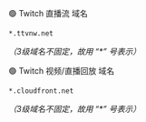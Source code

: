 🟢 Twitch 直播流 域名
```
*.ttvnw.net
```
_（3级域名不固定，故用 “*” 号表示）_

🟢 Twitch 视频/直播回放 域名
```
*.cloudfront.net
```
_（3级域名不固定，故用 “*” 号表示）_
